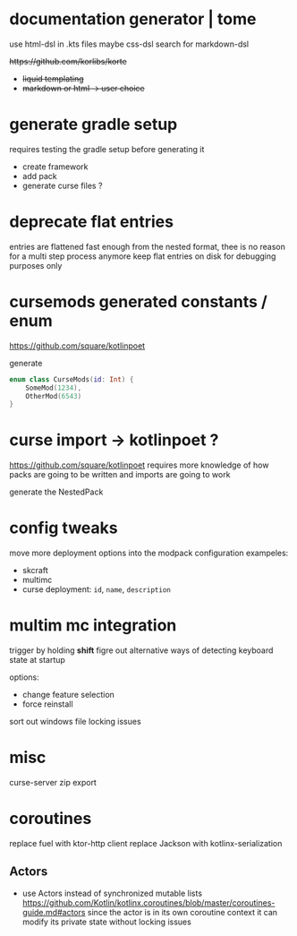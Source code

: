 # documentation generator | tome

use html-dsl in .kts files
maybe css-dsl
search for markdown-dsl

<s>
https://github.com/korlibs/korte

- liquid templating
- markdown or html -> user choice
</s>

# generate gradle setup

requires testing the gradle setup before generating it

- create framework
- add pack
- generate curse files ?

# deprecate flat entries

entries are flattened fast enough from the nested format, thee is no reason for a multi step process anymore
keep flat entries on disk for debugging purposes only

# cursemods generated constants / enum

https://github.com/square/kotlinpoet

generate 
```kotlin
enum class CurseMods(id: Int) {
    SomeMod(1234),
    OtherMod(6543)
}
```

# curse import -> kotlinpoet ?

https://github.com/square/kotlinpoet
requires more knowledge of how packs are going to be written
and imports are going to work

generate the NestedPack

# config tweaks

move more deployment options into the modpack configuration
exampeles:
 - skcraft
 - multimc
 - curse
   deployment: `id`, `name`, `description`

# multim mc integration

trigger by holding **shift**
figre out alternative ways of detecting keyboard state at startup

options:
  - change feature selection
  - force reinstall
  
  
sort out windows file locking issues


# misc

curse-server zip export

# coroutines

replace fuel with ktor-http client
replace Jackson with kotlinx-serialization

## Actors
- use Actors instead of synchronized mutable lists
https://github.com/Kotlin/kotlinx.coroutines/blob/master/coroutines-guide.md#actors
since the actor is in its own coroutine context it can modify its private state without locking issues
